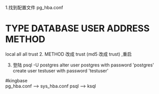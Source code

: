 
1.找到配置文件 pg_hba.conf  
# TYPE  DATABASE   USER    ADDRESS    METHOD
local   all       all                 trust
2. METHOD 改成 trust (md5 改成 trust) ,重启

3. 登陆  psql -U postgres
alter user postgres  with password 'postgres'
create user testuser  with password 'testuser'


#kingbase  
pg_hba.conf   --> sys_hba.conf
psql   -->  ksql




